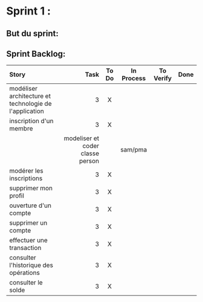 # Sprint 1 :

## But du sprint:

## Sprint Backlog:
| Story | Task | To Do | In Process | To Verify | Done |
|:-----------|------------:|:------------:|:------------:|:------------:|:------------:|
| modéliser architecture et technologie de l'application | 3 | X | | |
| inscription d'un membre | 3 | X | | | |
|   | modeliser et coder classe person|  | sam/pma | |
| modérer les inscriptions | 3 | X | | |
| supprimer mon profil | 3 | X | | |
| ouverture d'un compte | 3 | X | | |
| supprimer un compte | 3 | X | | |
| effectuer une transaction | 3 | X | | |
| consulter l'historique des opérations | 3 | X | | |
| consulter le solde | 3 | X | | |